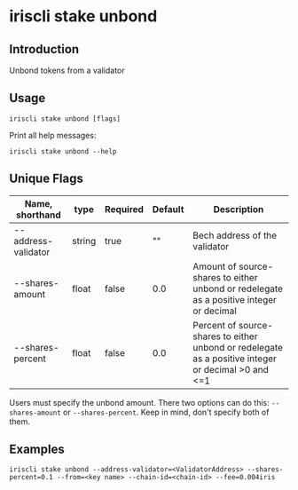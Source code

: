 # iriscli stake unbond

## Introduction

Unbond tokens from a validator

## Usage

```
iriscli stake unbond [flags]
```

Print all help messages:

```shell
iriscli stake unbond --help
```

## Unique Flags

| Name, shorthand     | type   | Required | Default  | Description                                                         |
| --------------------| -----  | -------- | -------- | ------------------------------------------------------------------- |
| --address-validator | string | true     | ""       | Bech address of the validator |
| --shares-amount     | float  | false    | 0.0      | Amount of source-shares to either unbond or redelegate as a positive integer or decimal |
| --shares-percent    | float  | false    | 0.0      | Percent of source-shares to either unbond or redelegate as a positive integer or decimal >0 and <=1 |

Users must specify the unbond amount. There two options can do this: `--shares-amount` or `--shares-percent`. Keep in mind, don't specify both of them.

## Examples

```shell
iriscli stake unbond --address-validator=<ValidatorAddress> --shares-percent=0.1 --from=<key name> --chain-id=<chain-id> --fee=0.004iris
```
